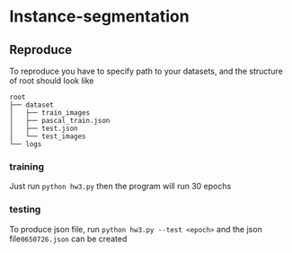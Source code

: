 # Instance-segmentation

## Reproduce
To reproduce you have to specify path to your datasets, and the structure of root should look like
```
root
├── dataset
│   ├── train_images
│   ├── pascal_train.json
│   ├── test.json
│   └── test_images
└── logs
```

### training
Just run `python hw3.py` then the program will run 30 epochs
### testing
To produce json file, run `python hw3.py --test <epoch>` and the json file`0650726.json` can be created
